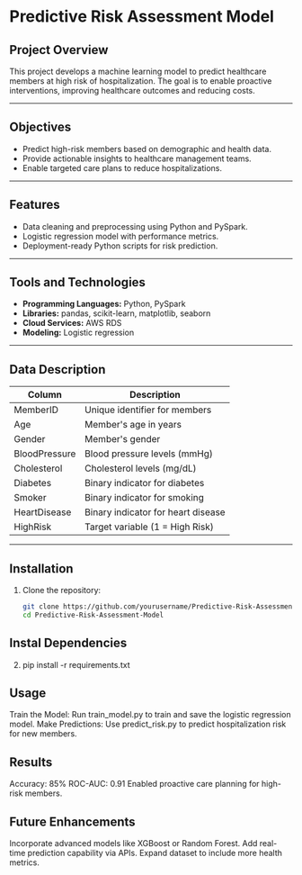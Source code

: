 # Predictive Risk Assessment Model

## Project Overview
This project develops a machine learning model to predict healthcare members at high risk of hospitalization. The goal is to enable proactive interventions, improving healthcare outcomes and reducing costs.

---

## Objectives
- Predict high-risk members based on demographic and health data.
- Provide actionable insights to healthcare management teams.
- Enable targeted care plans to reduce hospitalizations.

---

## Features
- Data cleaning and preprocessing using Python and PySpark.
- Logistic regression model with performance metrics.
- Deployment-ready Python scripts for risk prediction.

---

## Tools and Technologies
- **Programming Languages:** Python, PySpark
- **Libraries:** pandas, scikit-learn, matplotlib, seaborn
- **Cloud Services:** AWS RDS
- **Modeling:** Logistic regression

---

## Data Description
| Column         | Description                      |
|----------------|----------------------------------|
| MemberID       | Unique identifier for members    |
| Age            | Member's age in years           |
| Gender         | Member's gender                 |
| BloodPressure  | Blood pressure levels (mmHg)    |
| Cholesterol    | Cholesterol levels (mg/dL)      |
| Diabetes       | Binary indicator for diabetes   |
| Smoker         | Binary indicator for smoking    |
| HeartDisease   | Binary indicator for heart disease |
| HighRisk       | Target variable (1 = High Risk) |

---

## Installation
1. Clone the repository:
   ```bash
   git clone https://github.com/yourusername/Predictive-Risk-Assessment-Model.git
   cd Predictive-Risk-Assessment-Model

## Instal Dependencies
2. pip install -r requirements.txt

## Usage
Train the Model: Run train_model.py to train and save the logistic regression model.
Make Predictions: Use predict_risk.py to predict hospitalization risk for new members.

## Results
Accuracy: 85%
ROC-AUC: 0.91
Enabled proactive care planning for high-risk members.

## Future Enhancements
Incorporate advanced models like XGBoost or Random Forest.
Add real-time prediction capability via APIs.
Expand dataset to include more health metrics.


